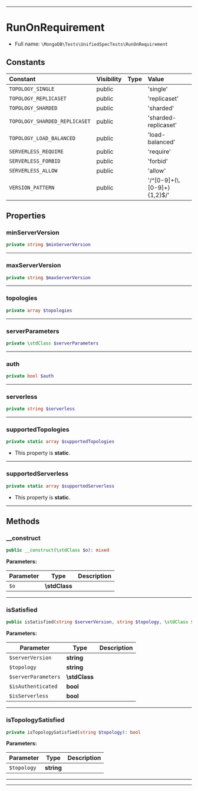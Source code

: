 ***

# RunOnRequirement

* Full name: `\MongoDB\Tests\UnifiedSpecTests\RunOnRequirement`

## Constants

| Constant | Visibility | Type | Value |
|:---------|:-----------|:-----|:------|
|`TOPOLOGY_SINGLE`|public| |&#039;single&#039;|
|`TOPOLOGY_REPLICASET`|public| |&#039;replicaset&#039;|
|`TOPOLOGY_SHARDED`|public| |&#039;sharded&#039;|
|`TOPOLOGY_SHARDED_REPLICASET`|public| |&#039;sharded-replicaset&#039;|
|`TOPOLOGY_LOAD_BALANCED`|public| |&#039;load-balanced&#039;|
|`SERVERLESS_REQUIRE`|public| |&#039;require&#039;|
|`SERVERLESS_FORBID`|public| |&#039;forbid&#039;|
|`SERVERLESS_ALLOW`|public| |&#039;allow&#039;|
|`VERSION_PATTERN`|public| |&#039;/^[0-9]+(\\.[0-9]+){1,2}$/&#039;|

## Properties

### minServerVersion

```php
private string $minServerVersion
```

***

### maxServerVersion

```php
private string $maxServerVersion
```

***

### topologies

```php
private array $topologies
```

***

### serverParameters

```php
private \stdClass $serverParameters
```

***

### auth

```php
private bool $auth
```

***

### serverless

```php
private string $serverless
```

***

### supportedTopologies

```php
private static array $supportedTopologies
```

* This property is **static**.

***

### supportedServerless

```php
private static array $supportedServerless
```

* This property is **static**.

***

## Methods

### __construct

```php
public __construct(\stdClass $o): mixed
```

**Parameters:**

| Parameter | Type | Description |
|-----------|------|-------------|
| `$o` | **\stdClass** |  |

***

### isSatisfied

```php
public isSatisfied(string $serverVersion, string $topology, \stdClass $serverParameters, bool $isAuthenticated, bool $isServerless): bool
```

**Parameters:**

| Parameter | Type | Description |
|-----------|------|-------------|
| `$serverVersion` | **string** |  |
| `$topology` | **string** |  |
| `$serverParameters` | **\stdClass** |  |
| `$isAuthenticated` | **bool** |  |
| `$isServerless` | **bool** |  |

***

### isTopologySatisfied

```php
private isTopologySatisfied(string $topology): bool
```

**Parameters:**

| Parameter | Type | Description |
|-----------|------|-------------|
| `$topology` | **string** |  |

***


***

